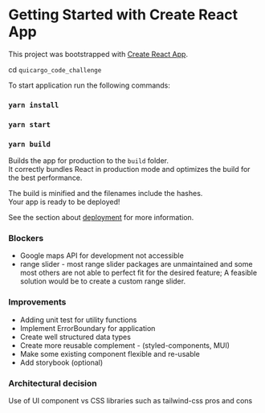 # Getting Started with Create React App

This project was bootstrapped with [Create React App](https://github.com/facebook/create-react-app).

cd `quicargo_code_challenge`

To start application run the following commands:

### `yarn install`
### `yarn start`


### `yarn build`

Builds the app for production to the `build` folder.\
It correctly bundles React in production mode and optimizes the build for the best performance.

The build is minified and the filenames include the hashes.\
Your app is ready to be deployed!

See the section about [deployment](https://facebook.github.io/create-react-app/docs/deployment) for more information.


### Blockers
* Google maps API for development not accessible
* range slider - most range slider packages are unmaintained and some most others are not able to perfect fit
 for the desired feature; A feasible solution would be to create a custom range slider.

### Improvements
* Adding unit test for utility functions
* Implement ErrorBoundary for application
* Create well structured data types
* Create more reusable complement - (styled-components, MUI)
* Make some existing component flexible and re-usable
* Add storybook (optional)

### Architectural decision
Use of UI component vs CSS libraries such as tailwind-css pros and cons